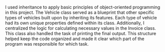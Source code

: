 I used inheritance to apply basic principles of object-oriented programming in this project. The Vehicle class served as a blueprint that other specific types of vehicles built upon by inheriting its features. Each type of vehicle had its own unique properties defined within its class.
Additionally, I centralized the logic for calculating necessary values in the Invoice class. This class also handled the task of printing the final output. This structure helped keep the code organized and made it clear which part of the program was responsible for which task.
